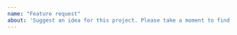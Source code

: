 ```yaml
---
name: "Feature request"
about: 'Suggest an idea for this project. Please take a moment to find out whether your idea fits with the aims of the project. The main goal is to keep this package simple and easy to use.'
---
```

